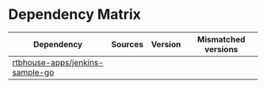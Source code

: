 # Dependency Matrix

Dependency | Sources | Version | Mismatched versions
---------- | ------- | ------- | -------------------
[rtbhouse-apps/jenkins-sample-go](https://github.com/rtbhouse-apps/jenkins-sample-go.git) |  | []() | 
